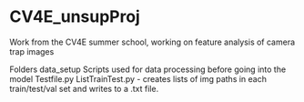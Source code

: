 # CV4E_unsupProj
Work from the CV4E summer school, working on feature analysis of camera trap images

Folders
 data_setup
   Scripts used for data processing before going into the model
   Testfile.py
   ListTrainTest.py - creates lists of img paths in each train/test/val set and writes to a .txt file.
   

